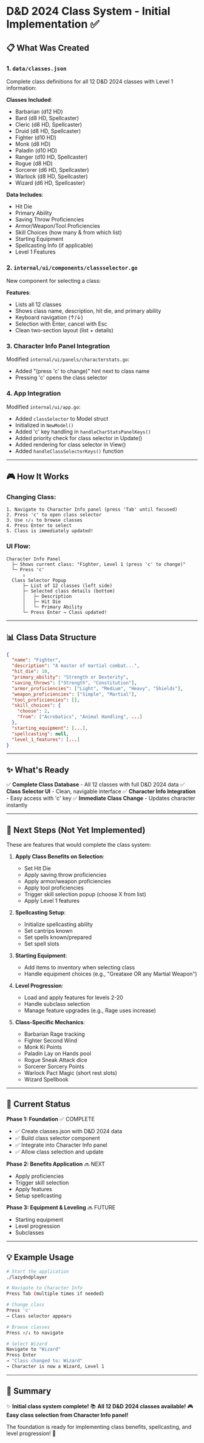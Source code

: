 # D&D 2024 Class System - Initial Implementation ✅

## 📋 What Was Created

### 1. **`data/classes.json`**
Complete class definitions for all 12 D&D 2024 classes with Level 1 information:

**Classes Included**:
- Barbarian (d12 HD)
- Bard (d8 HD, Spellcaster)
- Cleric (d8 HD, Spellcaster)
- Druid (d8 HD, Spellcaster)
- Fighter (d10 HD)
- Monk (d8 HD)
- Paladin (d10 HD)
- Ranger (d10 HD, Spellcaster)
- Rogue (d8 HD)
- Sorcerer (d6 HD, Spellcaster)
- Warlock (d8 HD, Spellcaster)
- Wizard (d6 HD, Spellcaster)

**Data Includes**:
- Hit Die
- Primary Ability
- Saving Throw Proficiencies
- Armor/Weapon/Tool Proficiencies
- Skill Choices (how many & from which list)
- Starting Equipment
- Spellcasting Info (if applicable)
- Level 1 Features

### 2. **`internal/ui/components/classselector.go`**
New component for selecting a class:

**Features**:
- Lists all 12 classes
- Shows class name, description, hit die, and primary ability
- Keyboard navigation (↑/↓)
- Selection with Enter, cancel with Esc
- Clean two-section layout (list + details)

### 3. **Character Info Panel Integration**
Modified `internal/ui/panels/characterstats.go`:
- Added "(press 'c' to change)" hint next to class name
- Pressing 'c' opens the class selector

### 4. **App Integration**
Modified `internal/ui/app.go`:
- Added `classSelector` to Model struct
- Initialized in `NewModel()`
- Added 'c' key handling in `handleCharStatsPanelKeys()`
- Added priority check for class selector in Update()
- Added rendering for class selector in View()
- Added `handleClassSelectorKeys()` function

---

## 🎮 How It Works

### **Changing Class**:
```
1. Navigate to Character Info panel (press 'Tab' until focused)
2. Press 'c' to open class selector
3. Use ↑/↓ to browse classes
4. Press Enter to select
5. Class is immediately updated!
```

### **UI Flow**:
```
Character Info Panel
  ├─ Shows current class: "Fighter, Level 1 (press 'c' to change)"
  └─ Press 'c'
      ↓
  Class Selector Popup
      ├─ List of 12 classes (left side)
      ├─ Selected class details (bottom)
      │   ├─ Description
      │   ├─ Hit Die
      │   └─ Primary Ability
      └─ Press Enter → Class updated!
```

---

## 📊 Class Data Structure

```json
{
  "name": "Fighter",
  "description": "A master of martial combat...",
  "hit_die": 10,
  "primary_ability": "Strength or Dexterity",
  "saving_throws": ["Strength", "Constitution"],
  "armor_proficiencies": ["Light", "Medium", "Heavy", "Shields"],
  "weapon_proficiencies": ["Simple", "Martial"],
  "tool_proficiencies": [],
  "skill_choices": {
    "choose": 2,
    "from": ["Acrobatics", "Animal Handling", ...]
  },
  "starting_equipment": [...],
  "spellcasting": null,
  "level_1_features": [...]
}
```

---

## ✨ What's Ready

✅ **Complete Class Database** - All 12 classes with full D&D 2024 data
✅ **Class Selector UI** - Clean, navigable interface
✅ **Character Info Integration** - Easy access with 'c' key
✅ **Immediate Class Change** - Updates character instantly

---

## 🔮 Next Steps (Not Yet Implemented)

These are features that would complete the class system:

1. **Apply Class Benefits on Selection**:
   - Set Hit Die
   - Apply saving throw proficiencies
   - Apply armor/weapon proficiencies
   - Apply tool proficiencies
   - Trigger skill selection popup (choose X from list)
   - Apply Level 1 features

2. **Spellcasting Setup**:
   - Initialize spellcasting ability
   - Set cantrips known
   - Set spells known/prepared
   - Set spell slots

3. **Starting Equipment**:
   - Add items to inventory when selecting class
   - Handle equipment choices (e.g., "Greataxe OR any Martial Weapon")

4. **Level Progression**:
   - Load and apply features for levels 2-20
   - Handle subclass selection
   - Manage feature upgrades (e.g., Rage uses increase)

5. **Class-Specific Mechanics**:
   - Barbarian Rage tracking
   - Fighter Second Wind
   - Monk Ki Points
   - Paladin Lay on Hands pool
   - Rogue Sneak Attack dice
   - Sorcerer Sorcery Points
   - Warlock Pact Magic (short rest slots)
   - Wizard Spellbook

---

## 🎯 Current Status

**Phase 1: Foundation** ✅ COMPLETE
- ✅ Create classes.json with D&D 2024 data
- ✅ Build class selector component
- ✅ Integrate into Character Info panel
- ✅ Allow class selection and update

**Phase 2: Benefits Application** 🔜 NEXT
- Apply proficiencies
- Trigger skill selection
- Apply features
- Setup spellcasting

**Phase 3: Equipment & Leveling** 🔜 FUTURE
- Starting equipment
- Level progression
- Subclasses

---

## 💡 Example Usage

```bash
# Start the application
./lazydndplayer

# Navigate to Character Info
Press Tab (multiple times if needed)

# Change class
Press 'c'
→ Class selector appears

# Browse classes
Press ↑/↓ to navigate

# Select Wizard
Navigate to "Wizard"
Press Enter
→ "Class changed to: Wizard"
→ Character is now a Wizard, Level 1
```

---

## 🎉 Summary

✨ **Initial class system complete!**
📚 **All 12 D&D 2024 classes available!**
🎮 **Easy class selection from Character Info panel!**

The foundation is ready for implementing class benefits, spellcasting, and level progression! 🚀
